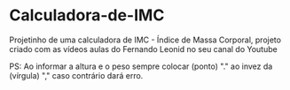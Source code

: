 # Calculadora-de-IMC
Projetinho de uma calculadora de IMC - Índice de Massa Corporal, projeto criado com as vídeos aulas do Fernando Leonid  no seu canal do Youtube


PS: Ao informar a altura e o peso sempre colocar (ponto) "." ao invez da (vírgula) "," caso contrário dará erro.
